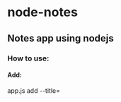 # node-notes
## Notes app using nodejs

### How to use:
#### Add: 
  app.js add --title=<title> --body=<body>
#### Read: 
  node app.js read --title=<title>
#### List: 
  node app.js list
#### Delete: 
  node app.js delete --title=<title>
